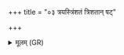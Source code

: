 +++
title = "०३ त्रयस्त्रिंशतं त्रिशतान् षट्"

+++
<details><summary>मूलम् (GR)</summary>

त्रयस्त्रिंशतं त्रिशतान् षट् सहस्रान्  
सर्वान् स देवांस् तपसा पिपर्ति ।  
इयं समित् पृथिवी द्यौर् द्वितीया-  
-उतान्तरिक्षं समिधा पृणाति ।  
ब्रह्मचारी समिधा मेखलावी  
श्रमेण लोकांस् तपसा पिपर्ति ॥
</details>